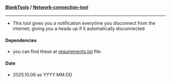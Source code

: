 #### **[BlankTools](https://github.com/tromoSM/BlankTools/)** / [Network-connection-tool](https://github.com/tromoSM/BlankTools/tree/main/Network-connection-tool)
****
- This tool gives you a notification everytime you disconnect from the internet; giving you a heads up if it automatically disconnected
#### Dependencies
- you can find these at [requirements.txt](requirements.txt) file.
#### Date
- 2025.10.06 as YYYY.MM.DD
